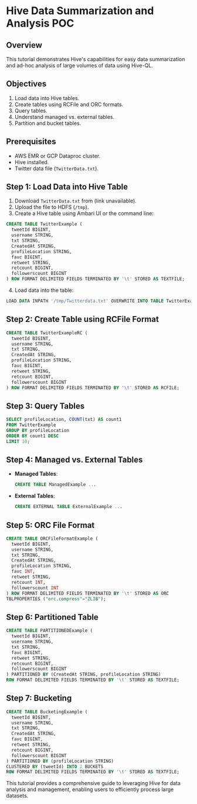 # Hive Data Summarization and Analysis POC

## Overview

This tutorial demonstrates Hive's capabilities for easy data summarization and ad-hoc analysis of large volumes of data using Hive-QL.

## Objectives

1. Load data into Hive tables.
2. Create tables using RCFile and ORC formats.
3. Query tables.
4. Understand managed vs. external tables.
5. Partition and bucket tables.

## Prerequisites

- AWS EMR or GCP Dataproc cluster.
- Hive installed.
- Twitter data file (`TwitterData.txt`).

## Step 1: Load Data into Hive Table

1. Download `TwitterData.txt` from (link unavailable).
2. Upload the file to HDFS (`/tmp`).
3. Create a Hive table using Ambari UI or the command line:

```sql
CREATE TABLE TwitterExample (
  tweetId BIGINT,
  username STRING,
  txt STRING,
  CreatedAt STRING,
  profileLocation STRING,
  favc BIGINT,
  retweet STRING,
  retcount BIGINT,
  followerscount BIGINT
) ROW FORMAT DELIMITED FIELDS TERMINATED BY '\t' STORED AS TEXTFILE;
```

4. Load data into the table:

```sql
LOAD DATA INPATH '/tmp/Twitterdata.txt' OVERWRITE INTO TABLE TwitterExample;
```

## Step 2: Create Table using RCFile Format

```sql
CREATE TABLE TwitterExampleRC (
  tweetId BIGINT,
  username STRING,
  txt STRING,
  CreatedAt STRING,
  profileLocation STRING,
  favc BIGINT,
  retweet STRING,
  retcount BIGINT,
  followerscount BIGINT
) ROW FORMAT DELIMITED FIELDS TERMINATED BY '\t' STORED AS RCFILE;
```

## Step 3: Query Tables

```sql
SELECT profileLocation, COUNT(txt) AS count1 
FROM TwitterExample 
GROUP BY profileLocation 
ORDER BY count1 DESC 
LIMIT 10;
```

## Step 4: Managed vs. External Tables

- **Managed Tables**: 
  ```sql
  CREATE TABLE ManagedExample ...
  ```

- **External Tables**: 
  ```sql
  CREATE EXTERNAL TABLE ExternalExample ...
  ```

## Step 5: ORC File Format

```sql
CREATE TABLE ORCFileFormatExample (
  tweetId BIGINT,
  username STRING,
  txt STRING,
  CreatedAt STRING,
  profileLocation STRING,
  favc INT,
  retweet STRING,
  retcount INT,
  followerscount INT
) ROW FORMAT DELIMITED FIELDS TERMINATED BY '\t' STORED AS ORC 
TBLPROPERTIES ("orc.compress"="ZLIB");
```

## Step 6: Partitioned Table

```sql
CREATE TABLE PARTITIONEDExample (
  tweetId BIGINT,
  username STRING,
  txt STRING,
  favc BIGINT,
  retweet STRING,
  retcount BIGINT,
  followerscount BIGINT
) PARTITIONED BY (CreatedAt STRING, profileLocation STRING) 
ROW FORMAT DELIMITED FIELDS TERMINATED BY '\t' STORED AS TEXTFILE;
```

## Step 7: Bucketing

```sql
CREATE TABLE BucketingExample (
  tweetId BIGINT,
  username STRING,
  txt STRING,
  CreatedAt STRING,
  favc BIGINT,
  retweet STRING,
  retcount BIGINT,
  followerscount BIGINT
) PARTITIONED BY (profileLocation STRING) 
CLUSTERED BY (tweetId) INTO 2 BUCKETS 
ROW FORMAT DELIMITED FIELDS TERMINATED BY '\t' STORED AS TEXTFILE;
```

This tutorial provides a comprehensive guide to leveraging Hive for data analysis and management, enabling users to efficiently process large datasets.
